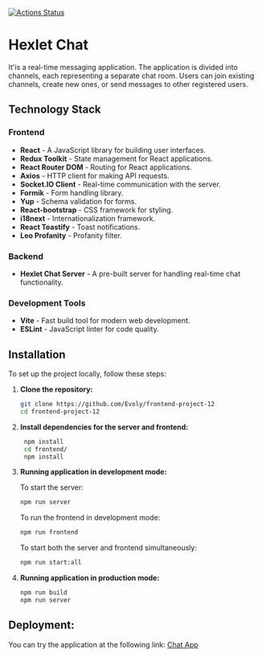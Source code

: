 [![Actions Status](https://github.com/Evoly/frontend-project-12/actions/workflows/hexlet-check.yml/badge.svg)](https://github.com/Evoly/frontend-project-12/actions)

# Hexlet Chat

It'is a real-time messaging application. The application is divided into channels, each representing a separate chat room. Users can join existing channels, create new ones, or send messages to other registered users.

## Technology Stack

### Frontend
- **React** - A JavaScript library for building user interfaces.
- **Redux Toolkit** - State management for React applications.
- **React Router DOM** - Routing for React applications.
- **Axios** - HTTP client for making API requests.
- **Socket.IO Client** - Real-time communication with the server.
- **Formik** - Form handling library.
- **Yup** - Schema validation for forms.
- **React-bootstrap** - CSS framework for styling.
- **i18next** - Internationalization framework.
- **React Toastify** - Toast notifications.
- **Leo Profanity** - Profanity filter.

### Backend
- **Hexlet Chat Server** - A pre-built server for handling real-time chat functionality.

### Development Tools
- **Vite** - Fast build tool for modern web development.
- **ESLint** - JavaScript linter for code quality.

## Installation

To set up the project locally, follow these steps:

1. **Clone the repository:**
   ```bash
   git clone https://github.com/Evoly/frontend-project-12
   cd frontend-project-12

2. **Install dependencies for the server and frontend:**
   ```bash
    npm install
    cd frontend/
    npm install

3. **Running application in development mode:**

    To start the server:
      ```bash
      npm run server
      ```

    To run the frontend in development mode:
      ```bash
      npm run frontend
      ```

    To start both the server and frontend simultaneously:
      ```bash
      npm run start:all
      ```
3. **Running application in production mode:**
    ```bash
    npm run build
    npm run server
    ```

## Deployment:

You can try the application at the following link: [Chat App](https://frontend-project-12-fmkq.onrender.com/)